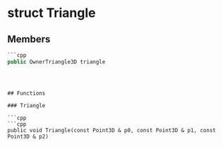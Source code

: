 # struct Triangle


## Members

```cpp
```cpp
public OwnerTriangle3D triangle
```
```



## Functions

### Triangle

```cpp
```cpp
public void Triangle(const Point3D & p0, const Point3D & p1, const Point3D & p2)
```
```




